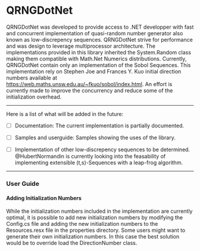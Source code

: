 # QRNGDotNet

QRNGDotNet was developed to provide access to .NET developper with fast and concurrent implementation of quasi-random number generator also known as low-discrepency sequences. QRNGDotNet strive for performance and was design to leverage multiprocessor architecture. The implementations provided in this library inherited the System.Random class making them compatible with <span>Math.</span>Net Numerics distributions. Currently, QRNGDotNet contain only an implementation of the Sobol Sequences. This implementation rely on Stephen Joe and Frances Y. Kuo initial direction numbers available at https://web.maths.unsw.edu.au/~fkuo/sobol/index.html. An effort is currently made to improve the concurrency and reduce some of the initialization overhead.
 
 ***
Here is a list of what will be added in the future:
- [ ] Documentation: The current implementation is partially documented.
- [ ] Samples and userguide: Samples showing the uses of the library.
- [ ] Implementation of other low-discrepency sequences to be determined. @HubertNormandin is currently looking into the feasability of implementing extensible (t,s)-Sequences with a leap-frog algorithm.


***
### User Guide
#### Adding Initialization Numbers
While the initialization numbers included in the implementation are currently optimal, it is possible to add new initialization numbers by modifying the Config.cs file and adding the new initialization numbers to the Resources.resx file in the properties directory. Some users might want to generate their own initialization numbers. In this case the best solution would be to override load the DirectionNumber class.

